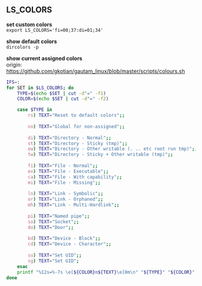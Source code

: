 LS_COLORS
---

**set custom colors**  
`export LS_COLORS='fi=00;37:di=01;34'`  

**show default colors**  
`dircolors -p`  

**show current assigned colors**  
origin: https://github.com/gkotian/gautam_linux/blob/master/scripts/colours.sh  
```sh
IFS=:
for SET in $LS_COLORS; do
    TYPE=$(echo $SET | cut -d"=" -f1)
    COLOR=$(echo $SET | cut -d"=" -f2)

    case $TYPE in
        rs) TEXT="Reset to default colors";;
        
        no) TEXT="Global for non-assigned";;
        
        di) TEXT="Directory - Normal";;
        st) TEXT="Directory - Sticky (tmp)";;
        ow) TEXT="Directory - Other writable (. .. etc root run tmp)";;
        tw) TEXT="Directory - Sticky + Other writable (tmp)";;
        
        fi) TEXT="File - Normal";;
        ex) TEXT="File - Executable";;
        ca) TEXT="File - With capability";;
        mi) TEXT="File - Missing";;
        
        ln) TEXT="Link - Symbolic";;
        or) TEXT="Link - Orphaned";;
        mh) TEXT="Link - Multi-Hardlink";;
        
        pi) TEXT="Named pipe";;
        so) TEXT="Socket";;
        do) TEXT="Door";;
        
        bd) TEXT="Device - Block";;
        cd) TEXT="Device - Character";;
        
        su) TEXT="Set UID";;
        sg) TEXT="Set GID";
    esac
    printf "%12s=%-7s \e[${COLOR}m${TEXT}\e[0m\n" "${TYPE}" "${COLOR}"
done
```
